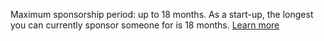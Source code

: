 Maximum sponsorship period: up to 18 months.
As a start-up, the longest you can currently sponsor someone for is 18 months. [Learn more](#)
